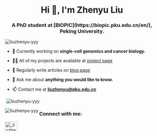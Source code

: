 <h1 align="center">Hi 👋, I'm Zhenyu Liu</h1>
<h3 align="center">A PhD student at [BIOPIC](https://biopic.pku.edu.cn/en/), Peking University.</h3>

<p align="left"> <img src="https://komarev.com/ghpvc/?username=liuzhenyu-yyy&label=Profile%20views&color=0e75b6&style=flat" alt="liuzhenyu-yyy" /> </p>

- 🔭 Currently working on **single-cell genomics and cancer biology.**

- 👨‍💻 All of my projects are available at [project page](https://liuzhenyu-yyy.github.io/project)

- 📝 Regularly write articles on [blog page](https://liuzhenyu-yyy.github.io/blog)

- 💬 Ask me about **anything you would like to know.**

- 📫 Contact me at **liuzhenyu@pku.edu.cn**

<p>&nbsp;<img align="center" src="https://github-readme-stats.vercel.app/api?username=liuzhenyu-yyy&show_icons=true&locale=en" alt="liuzhenyu-yyy" /></p>
<p><img align="left" src="https://github-readme-stats.vercel.app/api/top-langs?username=liuzhenyu-yyy&show_icons=true&locale=en&layout=compact" alt="liuzhenyu-yyy" /></p>

<h3 align="left">Connect with me:</h3>
<p align="left">
<a href="https://twitter.com/_liuzhenyu" target="blank"><img align="center" src="https://raw.githubusercontent.com/rahuldkjain/github-profile-readme-generator/master/src/images/icons/Social/twitter.svg" alt="_liuzhenyu" height="30" width="40" /></a>
</p>




